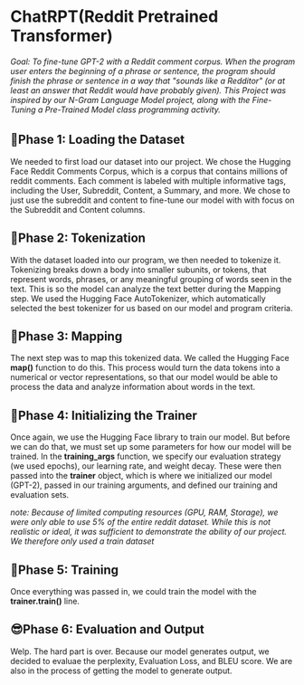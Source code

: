 # ChatRPT(Reddit Pretrained Transformer)

###### Goal: To fine-tune GPT-2 with a Reddit comment corpus.  When the program user enters the beginning of a phrase or sentence, the program should finish the phrase or sentence in a way that "sounds like a Redditor" (or at least an answer that Reddit would have probably given). This Project was inspired by our N-Gram Language Model project, along with the Fine-Tuning a Pre-Trained Model class programming activity.

## 🤩Phase 1: Loading the Dataset
We needed to first load our dataset into our project.  We chose the Hugging Face Reddit Comments Corpus, which is a corpus that contains millions of reddit comments. Each comment is labeled with multiple informative tags, including the User, Subreddit, Content, a Summary, and more.  We chose to just use the subreddit and content to fine-tune our model with with focus on the Subreddit and Content columns.

## 🥳Phase 2: Tokenization
With the dataset loaded into our program, we then needed to tokenize it.  Tokenizing breaks down a body into smaller subunits, or tokens, that represent words, phrases, or any meaningful grouping of words seen in the text.  This is so the model can analyze the text better during the Mapping step.  We used the Hugging Face AutoTokenizer, which automatically selected the best tokenizer for us based on our model and program criteria.  

## 🥰Phase 3: Mapping
The next step was to map this tokenized data. We called the Hugging Face **map()** function to do this. This process would turn the data tokens into a numerical or vector representations, so that our model would be able to process the data and analyze information about words in the text.

## 🫣Phase 4: Initializing the Trainer
Once again, we use the Hugging Face library to train our model. But before we can do that, we must set up some parameters for how our model will be trained.  In the **training_args** function, we specify our evaluation strategy (we used epochs), our learning rate, and weight decay.  These were then passed into the **trainer** object, which is where we initialized our model (GPT-2), passed in our training arguments, and defined our training and evaluation sets.

*note: Because of limited computing resources (GPU, RAM, Storage), we were only able to use 5% of the entire reddit dataset.  While this is not realistic or ideal, it was sufficient to demonstrate the ability of our project.  We therefore only used a train dataset*

## 🥹Phase 5: Training
Once everything was passed in, we could train the model with the **trainer.train()** line.

## 😎Phase 6: Evaluation and Output
Welp. The hard part is over.  Because our model generates output, we decided to evaluae the perplexity, Evaluation Loss, and BLEU score.  We are also in the process of getting the model to generate output.
